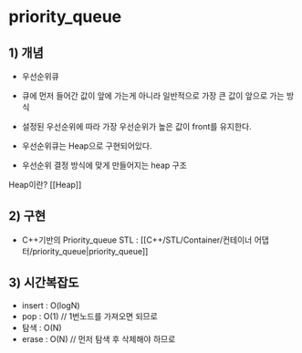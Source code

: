 # priority_queue

## 1) 개념
- 우선순위큐
- 큐에 먼저 들어간 값이 앞에 가는게 아니라 일반적으로 가장 큰 값이 앞으로 가는 방식
- 설정된 우선순위에 따라 가장 우선순위가 높은 값이 front를 유지한다.

- 우선순위큐는 Heap으로 구현되어있다.
- 우선순위 결정 방식에 맞게 만들어지는 heap 구조

Heap이란? [[Heap]]

## 2) 구현
- C++기반의 Priority_queue STL : [[C++/STL/Container/컨테이너 어댑터/priority_queue|priority_queue]]

## 3) 시간복잡도
- insert : O(logN)
- pop : O(1)         // 1번노드를 가져오면 되므로
- 탐색 : O(N)
- erase : O(N)      // 먼저 탐색 후 삭제해야 하므로